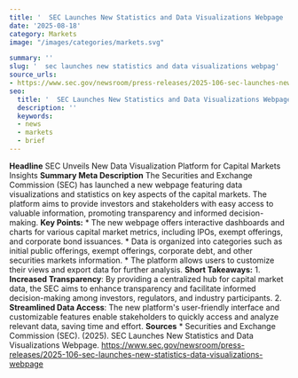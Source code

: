 ```yaml
---
title: '  SEC Launches New Statistics and Data Visualizations Webpage '
date: '2025-08-18'
category: Marketsimage: "/images/categories/markets.svg"

summary: ''
slug: '  sec launches new statistics and data visualizations webpag'
source_urls:
- https://www.sec.gov/newsroom/press-releases/2025-106-sec-launches-new-statistics-data-visualizations-webpage
seo:
  title: '  SEC Launches New Statistics and Data Visualizations Webpage | Hash n Hedge'
  description: ''
  keywords:
  - news
  - markets
  - brief
---
```


**Headline** SEC Unveils New Data Visualization Platform for Capital Markets Insights  **Summary Meta Description** The Securities and Exchange Commission (SEC) has launched a new webpage featuring data visualizations and statistics on key aspects of the capital markets. The platform aims to provide investors and stakeholders with easy access to valuable information, promoting transparency and informed decision-making.  **Key Points:**  * The new webpage offers interactive dashboards and charts for various capital market metrics, including IPOs, exempt offerings, and corporate bond issuances. * Data is organized into categories such as initial public offerings, exempt offerings, corporate debt, and other securities markets information. * The platform allows users to customize their views and export data for further analysis.  **Short Takeaways:**  1. **Increased Transparency**: By providing a centralized hub for capital market data, the SEC aims to enhance transparency and facilitate informed decision-making among investors, regulators, and industry participants. 2. **Streamlined Data Access**: The new platform's user-friendly interface and customizable features enable stakeholders to quickly access and analyze relevant data, saving time and effort.  **Sources** * Securities and Exchange Commission (SEC). (2025). SEC Launches New Statistics and Data Visualizations Webpage. https://www.sec.gov/newsroom/press-releases/2025-106-sec-launches-new-statistics-data-visualizations-webpage 
